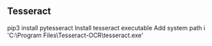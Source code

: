 


## Tesseract

pip3 install pytesseract
Install tesseract executable
Add system path i 'C:\Program Files\Tesseract-OCR\tesseract.exe'

